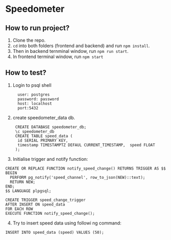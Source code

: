 # Speedometer

## How to run project?
1. Clone the repo.
2. ```cd``` into both folders (frontend and backend) and run ```npm install```.
3. Then in backend ternminal window, run ```npm run start```.
4. In frontend terminal window, run ```npm start```

## How to test?
1. Login to psql shell
   ```
     user: postgres
     password: password
     host: localhost
     port:5432
   ```
      
2. create speedometer_data db.
   ```
    CREATE DATABASE speedometer_db;
    \c speedometer_db
    CREATE TABLE speed_data (
     id SERIAL PRIMARY KEY,
     timestamp TIMESTAMPTZ DEFAUL CURRENT_TIMESTAMP,  speed FLOAT
    );
   
   ```
3. Initialise trigger and notify function:

```
CREATE OR REPLACE FUNCTION notify_speed_change() RETURNS TRIGGER AS $$
BEGIN
  PERFORM pg_notify('speed_channel', row_to_json(NEW)::text);
  RETURN NEW;
END;
$$ LANGUAGE plpgsql;

CREATE TRIGGER speed_change_trigger
AFTER INSERT ON speed_data
FOR EACH ROW
EXECUTE FUNCTION notify_speed_change();
```
4. Try to insert speed data using followi
ng command:

```INSERT INTO speed_data (speed) VALUES (50);```
